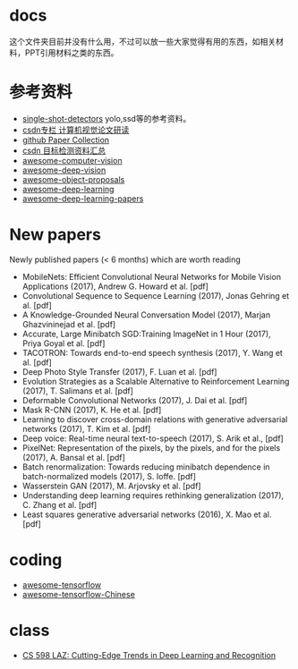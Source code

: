 # docs

这个文件夹目前并没有什么用，不过可以放一些大家觉得有用的东西，如相关材料，PPT引用材料之类的东西。

# 参考资料
- [single-shot-detectors](https://leonardoaraujosantos.gitbooks.io/artificial-inteligence/content/single-shot-detectors.html) yolo,ssd等的参考资料。
- [csdn专栏 计算机视觉论文研读](http://blog.csdn.net/column/details/15203.html)
- [github Paper Collection](https://github.com/sunshineatnoon/Paper-Collection#object-detection-in-image)
- [csdn 目标检测资料汇总](http://blog.csdn.net/qq_26898461/article/details/59483864)
- [awesome-computer-vision](https://github.com/jbhuang0604/awesome-computer-vision)
- [awesome-deep-vision](https://github.com/kjw0612/awesome-deep-vision)
- [awesome-object-proposals](https://github.com/caocuong0306/awesome-object-proposals)
- [awesome-deep-learning](https://github.com/ChristosChristofidis/awesome-deep-learning)
- [awesome-deep-learning-papers](https://github.com/terryum/awesome-deep-learning-papers)

# New papers

Newly published papers (< 6 months) which are worth reading

- MobileNets: Efficient Convolutional Neural Networks for Mobile Vision Applications (2017), Andrew G. Howard et al. [pdf]
- Convolutional Sequence to Sequence Learning (2017), Jonas Gehring et al. [pdf]
- A Knowledge-Grounded Neural Conversation Model (2017), Marjan Ghazvininejad et al. [pdf]
- Accurate, Large Minibatch SGD:Training ImageNet in 1 Hour (2017), Priya Goyal et al. [pdf]
- TACOTRON: Towards end-to-end speech synthesis (2017), Y. Wang et al. [pdf]
- Deep Photo Style Transfer (2017), F. Luan et al. [pdf]
- Evolution Strategies as a Scalable Alternative to Reinforcement Learning (2017), T. Salimans et al. [pdf]
- Deformable Convolutional Networks (2017), J. Dai et al. [pdf]
- Mask R-CNN (2017), K. He et al. [pdf]
- Learning to discover cross-domain relations with generative adversarial networks (2017), T. Kim et al. [pdf]
- Deep voice: Real-time neural text-to-speech (2017), S. Arik et al., [pdf]
- PixelNet: Representation of the pixels, by the pixels, and for the pixels (2017), A. Bansal et al. [pdf]
- Batch renormalization: Towards reducing minibatch dependence in batch-normalized models (2017), S. Ioffe. [pdf]
- Wasserstein GAN (2017), M. Arjovsky et al. [pdf]
- Understanding deep learning requires rethinking generalization (2017), C. Zhang et al. [pdf]
- Least squares generative adversarial networks (2016), X. Mao et al. [pdf]

# coding
- [awesome-tensorflow](https://github.com/jtoy/awesome-tensorflow)
- [awesome-tensorflow-Chinese](https://github.com/fendouai/Awesome-TensorFlow-Chinese)

# class
- [CS 598 LAZ: Cutting-Edge Trends in Deep Learning and Recognition](http://web.engr.illinois.edu/~slazebni/spring17/)
